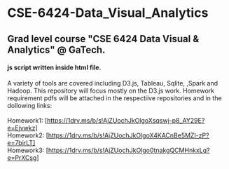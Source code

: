 # CSE-6424-Data_Visual_Analytics
## Grad level course "CSE 6424 Data Visual & Analytics" @ GaTech. 
#### js script written inside html file.
A variety of tools are covered including D3.js, Tableau, Sqlite, ,Spark and Hadoop. This repository will focus mostly on the D3.js work. Homework requirement pdfs will be attached in the respectiive repositories and in the dollowing links:
<br/>
<br/> Homework1: [https://1drv.ms/b/s!AjZUochJkOlgoXsqswj-p8_AY29E?e=Ejvwkz]
<br/> Homework2: [https://1drv.ms/b/s!AjZUochJkOlgoX4KACnBe5MZl-zP?e=7birLT]
<br/> Homework3: [https://1drv.ms/b/s!AjZUochJkOlgo0tnakgQCMHnkxLq?e=PrXCsg]

